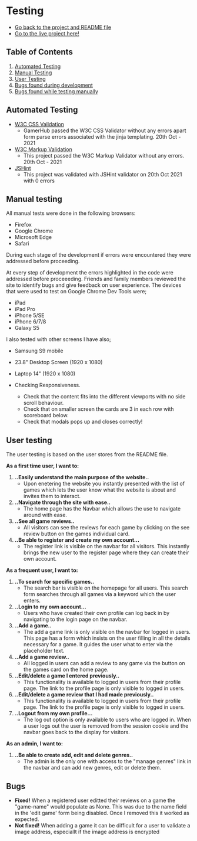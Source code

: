 # Testing

- [Go back to the project and README file](https://github.com/SamBurgess93/GamerHub)
- [Go to the live project here!](https://gamer-hub-sam.herokuapp.com/)

## Table of Contents
1. [Automated Testing](#automated-testing)
2. [Manual Testing](#manual-testing)
3. [User Testing](#user-testing)
4. [Bugs found during development](#bugs-found-during-development)
5. [Bugs found while testing manually](#bugs-found-while-testing-manually)

## Automated Testing
- [W3C CSS Validation](https://jigsaw.w3.org/css-validator/)
    - GamerHub passed the W3C CSS Validator without any errors apart form parse errors associated with the jinja templating. 20th Oct - 2021
- [W3C Markup Validation](https://validator.w3.org/)
    - This project passed the W3C Markup Validator without any errors. 20th Oct - 2021
- [JSHint](https://jshint.com/)
    - This project was validated with JSHint validator on 20th Oct 2021 with 0 errors


## Manual testing
All manual tests were done in the following browsers:
- Firefox
- Google Chrome
- Microsoft Edge
- Safari 

During each stage of the development if errors were encountered they were addressed before proceeding.

At every step of development the errors highlighted in the code were addressed before proceeeding. Friends and family members reviewed the site to identify bugs and give feedback on user experience. The devices that were used to test on Google Chrome Dev Tools were;
- iPad
- iPad Pro
- iPhone 5/SE
- iPhone 6/7/8
- Galaxy S5

I also tested with other screens I have also;

- Samsung S9 mobile
- 23.8" Desktop Screen (1920 x 1080)
- Laptop 14" (1920 x 1080)

- Checking Responsiveness.
    - Check that the content fits into the different viewports with no side scroll behaviour.
    - Check that on smaller screen the cards are 3 in each row with scoreboard below.
    - Check that modals pops up and closes correctly!

## User testing
The user testing is based on the user stores from the README file.

**As a first time user, I want to:**

1. **..Easily understand the main purpose of the website..**
    - Upon enetering the website you instantly presented with the list of games which lets the user know what the website is about and invites them to interact.
2. **..Navigate through the site with ease..**
    - The home page has the Navbar which allows the use to navigate around with ease.
3. **..See all game reviews..**
    - All visitors can see the reviews for each game by clicking on the see review button on the games individual card.
4. **..Be able to register and create my own account...**
    - The register link is visible on the navbar for all visitors. This instantly brings the new user to the register page where they can create their own account.

**As a frequent user, I want to:**

1. **..To search for specific games..**
    - The search bar is visible on the homepage for all users. This search form searches through all games via a keyword which the user enters.
2. **..Login to my own account...**
    - Users who have created their own profile can log back in by navigating to the login page on the navbar.
3. **..Add a game..**
    - The add a game link is only visible on the navbar for logged in users. This page has a form which insists on the user filling in all the details necessary for a game. It guides the user what to enter via the placeholder text.
4. **..Add a game review..**
    - All logged in users can add a review to any game via the button on the games card on the home page.
5. **..Edit/delete a game I entered previously..**
    - This functionality is available to logged in users from their profile page. The link to the profile page is only visible to logged in users.
6. **..Edit/delete a game review that I had made previously..**
    - This functionality is available to logged in users from their profile page. The link to the profile page is only visible to logged in users.
7. **..Logout from my own profile...**
    - The log out option is only available to users who are logged in. When a user logs out the user is removed from the session cookie and the navbar goes back to the display for visitors.

**As an admin, I want to:**
1. **..Be able to create add, edit and delete genres..**
    - The admin is the only one with access to the "manage genres" link in the navbar and can add new genres, edit or delete them.
 

## Bugs
* **Fixed!** When a registered user editted their reviews on a game the "game-name" would populate as None. This was due to the name field in the 'edit game' form being disabled. Once I removed this it worked as expected.
* **Not fixed!** When adding a game it can be difficult for a user to validate a image address, especiallt if the image address is encrypted